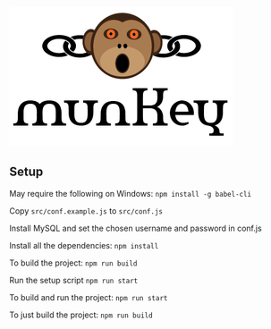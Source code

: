 ![image](public/images/LogoTitleSmall.png)

## Setup

May require the following on Windows:
```npm install -g babel-cli```

Copy ```src/conf.example.js``` to ```src/conf.js```

Install MySQL and set the chosen username and password in conf.js

Install all the dependencies:
```npm install```

To build the project:
```npm run build```

Run the setup script
```npm run start```

To build and run the project:
```npm run start```

To just build the project:
```npm run build```
